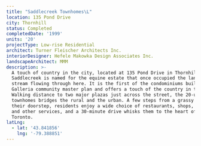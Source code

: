 ```yaml
---
title: "Saddlecreek Townhomes\L"
location: 135 Pond Drive
city: Thornhill
status: Completed
completedDate: '1999'
units: '20'
projectType: Low-rise Residential
architect: Turner Fleischer Architects Inc.
interiorDesigner: Hefele Makowka Design Associates Inc.
landscapeArchitect: MMM
description: >-
  A touch of country in the city, located at 135 Pond Drive in Thornhill,
  Saddlecreek is named for the equine estate that once occupied the land and the
  stream flowing through here. It is the first of the condominiums built in the
  Galleria community master plan and offers a touch of the country in the city.
  Walking distance to two major plazas just across the street, the 20-unit
  townhomes bridges the rural and the urban. A few steps from a grassy meadow at
  their doorstep, residents enjoy a wide choice of restaurants, shops, banks,
  and other services, and a 30-minute drive whisks them to the heart of downtown
  Toronto.
latLng:
  - lat: '43.841856'
    lng: '-79.388851'
---
```


